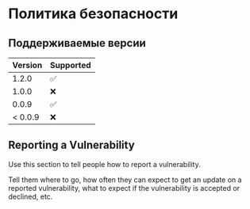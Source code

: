 # Политика безопасности

## Поддерживаемые версии

| Version | Supported          |
| ------- | ------------------ |
| 1.2.0   | :white_check_mark: |
| 1.0.0   | :x:                |
| 0.0.9   | :white_check_mark: |
| < 0.0.9   | :x:                |

## Reporting a Vulnerability

Use this section to tell people how to report a vulnerability.

Tell them where to go, how often they can expect to get an update on a
reported vulnerability, what to expect if the vulnerability is accepted or
declined, etc.
